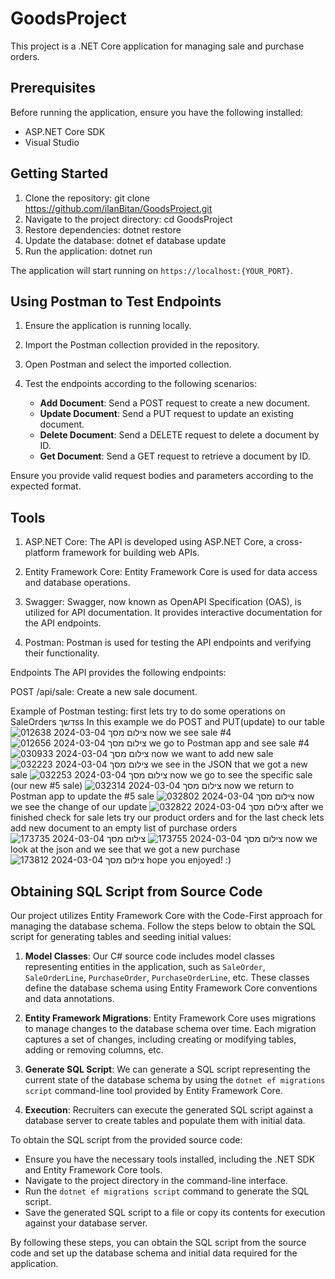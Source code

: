 # GoodsProject

This project is a .NET Core application for managing sale and purchase orders.

## Prerequisites

Before running the application, ensure you have the following installed:

- ASP.NET Core SDK
- Visual Studio 

## Getting Started

1. Clone the repository:
git clone https://github.com/ilanBitan/GoodsProject.git
2. Navigate to the project directory:
cd GoodsProject
3. Restore dependencies:
dotnet restore
4. Update the database:
dotnet ef database update
5. Run the application:
dotnet run

The application will start running on `https://localhost:{YOUR_PORT}`.

## Using Postman to Test Endpoints

1. Ensure the application is running locally.

2. Import the Postman collection provided in the repository.

3. Open Postman and select the imported collection.

4. Test the endpoints according to the following scenarios:

   - **Add Document**: Send a POST request to create a new document.
   - **Update Document**: Send a PUT request to update an existing document.
   - **Delete Document**: Send a DELETE request to delete a document by ID.
   - **Get Document**: Send a GET request to retrieve a document by ID.

Ensure you provide valid request bodies and parameters according to the expected format.

## Tools
1. ASP.NET Core: The API is developed using ASP.NET Core, a cross-platform framework for building web APIs.

2. Entity Framework Core: Entity Framework Core is used for data access and database operations.

3. Swagger: Swagger, now known as OpenAPI Specification (OAS), is utilized for API documentation. It provides interactive documentation for the API endpoints.

4. Postman: Postman is used for testing the API endpoints and verifying their functionality.

Endpoints
The API provides the following endpoints:

POST /api/sale: Create a new sale document.

Example of Postman testing:
first lets try to do some operations on SaleOrders
דשךss
In this example we do POST and PUT(update) to our table
![צילום מסך 2024-03-04 012638](https://github.com/ilanBitan/GoodsProject/assets/62257681/47c6a749-0071-4b0e-b9dc-2ca0e200a9f1)
now we see sale #4
![צילום מסך 2024-03-04 012656](https://github.com/ilanBitan/GoodsProject/assets/62257681/d1b8c021-0ef4-4f58-a8ae-f4bd18b4ec8c)
we go to Postman app and see sale #4
![צילום מסך 2024-03-04 030933](https://github.com/ilanBitan/GoodsProject/assets/62257681/926ca580-f404-47d3-a179-a00a3ff1455c)
now we want to add new sale
![צילום מסך 2024-03-04 032223](https://github.com/ilanBitan/GoodsProject/assets/62257681/ff808fa0-73e1-46dc-91b3-9582c4b392da)
we see in the JSON that we got a new sale
![צילום מסך 2024-03-04 032253](https://github.com/ilanBitan/GoodsProject/assets/62257681/dfccdff4-77be-442e-b8ee-428dc4ca5f45)
now we go to see the specific sale (our new #5 sale)
![צילום מסך 2024-03-04 032314](https://github.com/ilanBitan/GoodsProject/assets/62257681/fc2e4e80-7233-4ba0-accb-7e5a6c8eba0f)
now we return to Postman app to update the #5 sale
![צילום מסך 2024-03-04 032802](https://github.com/ilanBitan/GoodsProject/assets/62257681/f445ea5c-9094-42e9-9266-f6154c24c57a)
now we see the change of our update
![צילום מסך 2024-03-04 032822](https://github.com/ilanBitan/GoodsProject/assets/62257681/643d8f3d-3d56-4081-9667-f86f9e4c2eb0)
after we finished check for sale lets try our product orders
and for the last check lets add new document to an empty list of purchase orders
![צילום מסך 2024-03-04 173735](https://github.com/ilanBitan/GoodsProject/assets/62257681/ed0416ea-b213-47ec-85df-873e31ffa0f1)
![צילום מסך 2024-03-04 173755](https://github.com/ilanBitan/GoodsProject/assets/62257681/db7143a9-c859-4c8d-aaf7-3ba21bc98ccd)
now we look at the json and we see that we got a new purchase
![צילום מסך 2024-03-04 173812](https://github.com/ilanBitan/GoodsProject/assets/62257681/b2518570-aa5b-49fd-a5fc-85c0a73ba074)
hope you enjoyed! :)

## Obtaining SQL Script from Source Code

Our project utilizes Entity Framework Core with the Code-First approach for managing the database schema. Follow the steps below to obtain the SQL script for generating tables and seeding initial values:

1. **Model Classes**: Our C# source code includes model classes representing entities in the application, such as `SaleOrder`, `SaleOrderLine`, `PurchaseOrder`, `PurchaseOrderLine`, etc. These classes define the database schema using Entity Framework Core conventions and data annotations.

2. **Entity Framework Migrations**: Entity Framework Core uses migrations to manage changes to the database schema over time. Each migration captures a set of changes, including creating or modifying tables, adding or removing columns, etc.

3. **Generate SQL Script**: We can generate a SQL script representing the current state of the database schema by using the `dotnet ef migrations script` command-line tool provided by Entity Framework Core.

4. **Execution**: Recruiters can execute the generated SQL script against a database server to create tables and populate them with initial data.

To obtain the SQL script from the provided source code:

- Ensure you have the necessary tools installed, including the .NET SDK and Entity Framework Core tools.
- Navigate to the project directory in the command-line interface.
- Run the `dotnet ef migrations script` command to generate the SQL script.
- Save the generated SQL script to a file or copy its contents for execution against your database server.

By following these steps, you can obtain the SQL script from the source code and set up the database schema and initial data required for the application.

